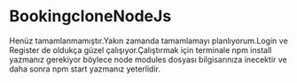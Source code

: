 # BookingcloneNodeJs
Henüz tamamlanmamıştır.Yakın zamanda tamamlamayı planlıyorum.Login ve Register de oldukça güzel çalışıyor.Çalıştırmak için terminale npm install yazmanız gerekiyor böylece node modules dosyası bilgisarınıza inecektir ve daha sonra npm start yazmanız yeterlidir.
